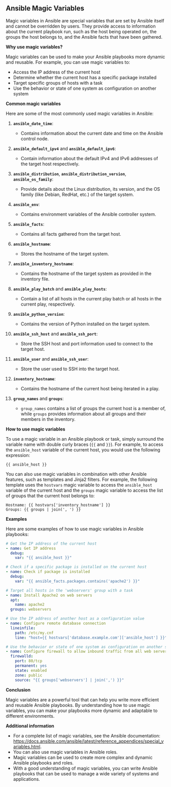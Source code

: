 ## Ansible Magic Variables

Magic variables in Ansible are special variables that are set by Ansible itself and cannot be overridden by users. They provide access to information about the current playbook run, such as the host being operated on, the groups the host belongs to, and the Ansible facts that have been gathered.

**Why use magic variables?**

Magic variables can be used to make your Ansible playbooks more dynamic and reusable. For example, you can use magic variables to:

* Access the IP address of the current host
* Determine whether the current host has a specific package installed
* Target specific groups of hosts with a task
* Use the behavior or state of one system as configuration on another system

**Common magic variables**

Here are some of the most commonly used magic variables in Ansible:


1. **`ansible_date_time`**:
   - Contains information about the current date and time on the Ansible control node.
   
2. **`ansible_default_ipv4`** and **`ansible_default_ipv6`**:
   - Contain information about the default IPv4 and IPv6 addresses of the target host respectively.

3. **`ansible_distribution`**, **`ansible_distribution_version`**, **`ansible_os_family`**:
   - Provide details about the Linux distribution, its version, and the OS family (like Debian, RedHat, etc.) of the target system.

4. **`ansible_env`**:
   - Contains environment variables of the Ansible controller system.

5. **`ansible_facts`**:
   - Contains all facts gathered from the target host.

6. **`ansible_hostname`**:
   - Stores the hostname of the target system.

7. **`ansible_inventory_hostname`**:
   - Contains the hostname of the target system as provided in the inventory file.

8. **`ansible_play_batch`** and **`ansible_play_hosts`**:
   - Contain a list of all hosts in the current play batch or all hosts in the current play, respectively.

9. **`ansible_python_version`**:
   - Contains the version of Python installed on the target system.

10. **`ansible_ssh_host`** and **`ansible_ssh_port`**:
    - Store the SSH host and port information used to connect to the target host.

11. **`ansible_user`** and **`ansible_ssh_user`**:
    - Store the user used to SSH into the target host.

12. **`inventory_hostname`**:
    - Contains the hostname of the current host being iterated in a play.

13. **`group_names`** and **`groups`**:
    - `group_names` contains a list of groups the current host is a member of, while `groups` provides information about all groups and their members in the inventory.

**How to use magic variables**

To use a magic variable in an Ansible playbook or task, simply surround the variable name with double curly braces (`{{` and `}}`). For example, to access the `ansible_host` variable of the current host, you would use the following expression:

```
{{ ansible_host }}
```

You can also use magic variables in combination with other Ansible features, such as templates and Jinja2 filters. For example, the following template uses the `hostvars` magic variable to access the `ansible_host` variable of the current host and the `groups` magic variable to access the list of groups that the current host belongs to:

```
Hostname: {{ hostvars['inventory_hostname'] }}
Groups: {{ groups | join(', ') }}
```

**Examples**

Here are some examples of how to use magic variables in Ansible playbooks:

```yaml
# Get the IP address of the current host
- name: Get IP address
  debug:
    var: "{{ ansible_host }}"

# Check if a specific package is installed on the current host
- name: Check if package is installed
  debug:
    var: "{{ ansible_facts.packages.contains('apache2') }}"

# Target all hosts in the 'webservers' group with a task
- name: Install Apache2 on web servers
  apt:
    name: apache2
  groups: webservers

# Use the IP address of another host as a configuration value
- name: Configure remote database connection
  lineinfile:
    path: /etc/my.cnf
    line: "host={{ hostvars['database.example.com']['ansible_host'] }}"

# Use the behavior or state of one system as configuration on another system
- name: Configure firewall to allow inbound traffic from all web servers
  firewalld:
    port: 80/tcp
    permanent: yes
    state: enabled
    zone: public
    source: "{{ groups['webservers'] | join(',') }}"
```

**Conclusion**

Magic variables are a powerful tool that can help you write more efficient and reusable Ansible playbooks. By understanding how to use magic variables, you can make your playbooks more dynamic and adaptable to different environments.

**Additional information**

* For a complete list of magic variables, see the Ansible documentation: https://docs.ansible.com/ansible/latest/reference_appendices/special_variables.html.
* You can also use magic variables in Ansible roles.
* Magic variables can be used to create more complex and dynamic Ansible playbooks and roles.
* With a good understanding of magic variables, you can write Ansible playbooks that can be used to manage a wide variety of systems and applications.
